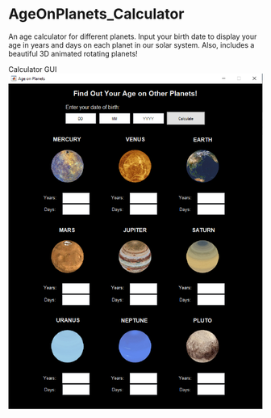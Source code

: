 # AgeOnPlanets_Calculator
An age calculator for different planets. Input your birth date to display your age in years and days on each planet in our solar system. Also, includes a beautiful 3D animated rotating planets!


Calculator GUI
![Calculator GUI](https://github.com/aboudbadra/AgeOnPlanets_Calculator/blob/master/CalculatorGUI.png)
